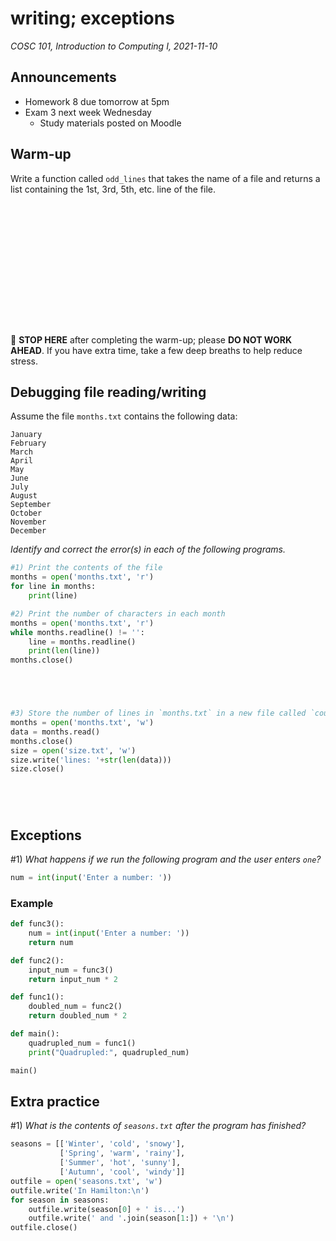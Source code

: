 # writing; exceptions
_COSC 101, Introduction to Computing I, 2021-11-10_

## Announcements
* Homework 8 due tomorrow at 5pm
* Exam 3 next week Wednesday
    * Study materials posted on Moodle

## Warm-up
Write a function called `odd_lines` that takes the name of a file and returns a list containing the 1st, 3rd, 5th, etc. line of the file.


```python
















```

🛑 **STOP HERE** after completing the warm-up; please **DO NOT WORK AHEAD**. If you have extra time, take a few deep breaths to help reduce stress.

## Debugging file reading/writing
Assume the file `months.txt` contains the following data:
```
January
February
March
April
May
June
July
August
September
October
November
December
```

*Identify and correct the error(s) in each of the following programs.*


```python
#1) Print the contents of the file
months = open('months.txt', 'r')
for line in months:
    print(line)
```

<div style="page-break-after:always;"></div>


```python
#2) Print the number of characters in each month
months = open('months.txt', 'r')
while months.readline() != '':
    line = months.readline()
    print(len(line))
months.close()
```

```




```


```python
#3) Store the number of lines in `months.txt` in a new file called `count.txt`
months = open('months.txt', 'w')
data = months.read()
months.close()
size = open('size.txt', 'w')
size.write('lines: '+str(len(data)))
size.close()
```

```




```

## Exceptions

\#1) *What happens if we run the following program and the user enters `one`?*


```python
num = int(input('Enter a number: '))
```

### Example


```python
def func3():
    num = int(input('Enter a number: '))
    return num

def func2():
    input_num = func3()
    return input_num * 2

def func1():
    doubled_num = func2()
    return doubled_num * 2

def main():
    quadrupled_num = func1()
    print("Quadrupled:", quadrupled_num)

main()
```

## Extra practice
\#1) *What is the contents of `seasons.txt` after the program has finished?*


```python
seasons = [['Winter', 'cold', 'snowy'], 
           ['Spring', 'warm', 'rainy'], 
           ['Summer', 'hot', 'sunny'], 
           ['Autumn', 'cool', 'windy']]
outfile = open('seasons.txt', 'w')
outfile.write('In Hamilton:\n')
for season in seasons:
    outfile.write(season[0] + ' is...')
    outfile.write(' and '.join(season[1:]) + '\n')
outfile.close()
```
